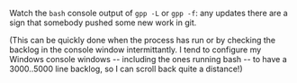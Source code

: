 
Watch the `bash` console output of `gpp -L` or `gpp -f`: any updates there are a sign that somebody pushed some new work in git.

(This can be quickly done when the process has run or by checking the backlog in the console window intermittantly. I tend to configure my Windows console windows -- including the ones running bash -- to have a 3000..5000 line backlog, so I can scroll back quite a distance!)

